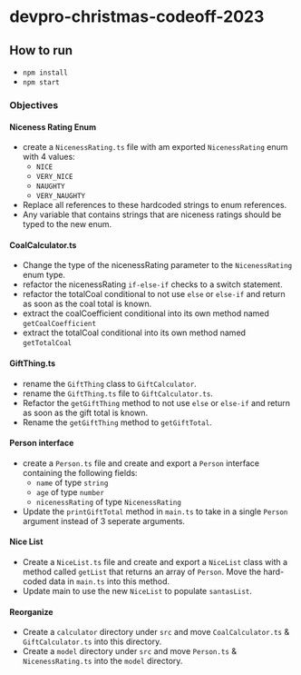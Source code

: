 # devpro-christmas-codeoff-2023

## How to run

- `npm install`
- `npm start`

### Objectives

#### Niceness Rating Enum

- create a `NicenessRating.ts` file with am exported `NicenessRating` enum with 4 values:
  - `NICE`
  - `VERY_NICE`
  - `NAUGHTY`
  - `VERY_NAUGHTY`
- Replace all references to these hardcoded strings to enum references. 
- Any variable that contains strings that are niceness ratings should be typed to the new enum.

#### CoalCalculator.ts

- Change the type of the nicenessRating parameter to the `NicenessRating` enum type.
- refactor the nicenessRating `if-else-if` checks to a switch statement.
- refactor the totalCoal conditional to not use `else` or `else-if` and return as soon as the coal total is known.
- extract the coalCoefficient conditional into its own method named `getCoalCoefficient`
- extract the totalCoal conditional into its own method named `getTotalCoal`

#### GiftThing.ts

- rename the `GiftThing` class to `GiftCalculator`.
- rename the `GiftThing.ts` file to `GiftCalculator.ts`.
- Refactor the `getGiftThing` method to not use `else` or `else-if` and return as soon as the gift total is known.
- Rename the `getGiftThing` method to `getGiftTotal`. 

#### Person interface

- create a `Person.ts` file and create and export a `Person` interface containing the following fields:
  - `name` of type `string`
  - `age` of type `number`
  - `nicenessRating` of type `NicenessRating`
- Update the `printGiftTotal` method in `main.ts` to take in a single `Person` argument instead of 3 seperate arguments. 

#### Nice List

- Create a `NiceList.ts` file and create and export a `NiceList` class with a method called `getList` that returns an array of `Person`. Move the hard-coded data in `main.ts` into this method.
- Update main to use the new `NiceList` to populate `santasList`.

#### Reorganize
- Create a `calculator` directory under `src` and move `CoalCalculator.ts` & `GiftCalculator.ts` into this directory. 
- Create a `model` directory under `src` and move `Person.ts` & `NicenessRating.ts` into the `model` directory.